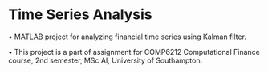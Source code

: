 # Time Series Analysis

• MATLAB project for analyzing financial time series using Kalman filter.

• This project is a part of assignment for COMP6212 Computational Finance course, 2nd semester, MSc AI, University of Southampton.